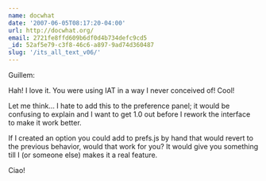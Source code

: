 ```yaml
---
name: docwhat
date: '2007-06-05T08:17:20-04:00'
url: http://docwhat.org/
email: 2721fe8ffd609b6df0d4b734defc9cd5
_id: 52af5e79-c3f8-46c6-a897-9ad74d360487
slug: '/its_all_text_v06/'
---
```


Guillem:

Hah! I love it. You were using IAT in a way I never conceived of! Cool!

Let me think&hellip; I hate to add this to the preference panel; it would be
confusing to explain and I want to get 1.0 out before I rework the interface
to make it work better.

If I created an option you could add to prefs.js by hand that would revert to
the previous behavior, would that work for you? It would give you something
till I (or someone else) makes it a real feature.

Ciao!
